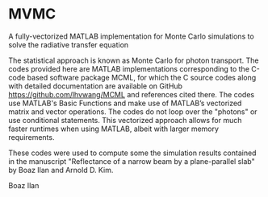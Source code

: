 # MVMC
A fully-vectorized MATLAB implementation for Monte Carlo simulations to solve the radiative transfer equation

The statistical approach is known as Monte Carlo for photon transport. The codes provided here are MATLAB implementations corresponding to the C-code based software package MCML, for which the C source codes along with detailed documentation are available on GitHub https://github.com/lhvwang/MCML and references cited there.
The codes use MATLAB's Basic Functions and make use of MATLAB’s vectorized matrix and vector operations. The codes do not loop over the "photons" or use conditional statements. This vectorized approach allows for much faster runtimes when using MATLAB, albeit with larger memory requirements.

These codes were used to compute some the simulation results contained in the manuscript "Reflectance of a narrow beam by a plane-parallel slab" by Boaz Ilan and Arnold D. Kim.

Boaz Ilan
